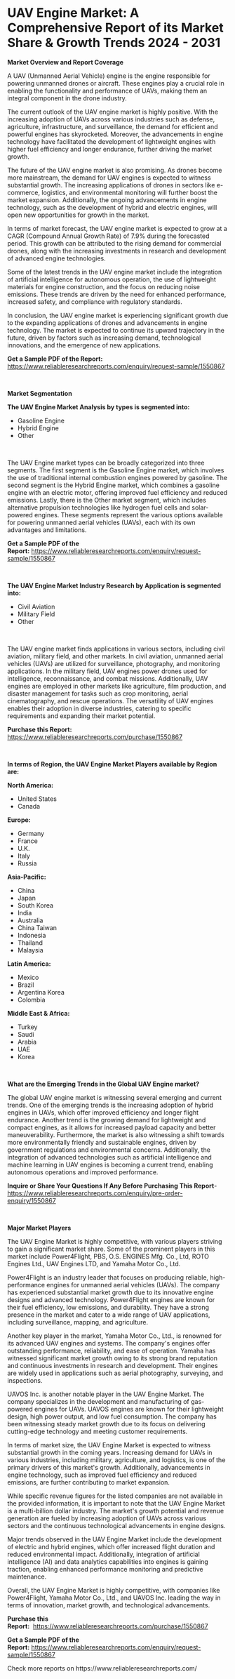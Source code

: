 <p><h1>UAV Engine Market: A Comprehensive Report of its Market Share & Growth Trends 2024 - 2031</h1></p><p><strong>Market Overview and Report Coverage</strong></p>
<p><p>A UAV (Unmanned Aerial Vehicle) engine is the engine responsible for powering unmanned drones or aircraft. These engines play a crucial role in enabling the functionality and performance of UAVs, making them an integral component in the drone industry.</p><p>The current outlook of the UAV engine market is highly positive. With the increasing adoption of UAVs across various industries such as defense, agriculture, infrastructure, and surveillance, the demand for efficient and powerful engines has skyrocketed. Moreover, the advancements in engine technology have facilitated the development of lightweight engines with higher fuel efficiency and longer endurance, further driving the market growth.</p><p>The future of the UAV engine market is also promising. As drones become more mainstream, the demand for UAV engines is expected to witness substantial growth. The increasing applications of drones in sectors like e-commerce, logistics, and environmental monitoring will further boost the market expansion. Additionally, the ongoing advancements in engine technology, such as the development of hybrid and electric engines, will open new opportunities for growth in the market.</p><p>In terms of market forecast, the UAV engine market is expected to grow at a CAGR (Compound Annual Growth Rate) of 7.9% during the forecasted period. This growth can be attributed to the rising demand for commercial drones, along with the increasing investments in research and development of advanced engine technologies.</p><p>Some of the latest trends in the UAV engine market include the integration of artificial intelligence for autonomous operation, the use of lightweight materials for engine construction, and the focus on reducing noise emissions. These trends are driven by the need for enhanced performance, increased safety, and compliance with regulatory standards.</p><p>In conclusion, the UAV engine market is experiencing significant growth due to the expanding applications of drones and advancements in engine technology. The market is expected to continue its upward trajectory in the future, driven by factors such as increasing demand, technological innovations, and the emergence of new applications.</p></p>
<p><strong>Get a Sample PDF of the Report:</strong> <a href="https://www.reliableresearchreports.com/enquiry/request-sample/1550867">https://www.reliableresearchreports.com/enquiry/request-sample/1550867</a></p>
<p>&nbsp;</p>
<p><strong>Market Segmentation</strong></p>
<p><strong>The UAV Engine Market Analysis by types is segmented into:</strong></p>
<p><ul><li>Gasoline Engine</li><li>Hybrid Engine</li><li>Other</li></ul></p>
<p>&nbsp;</p>
<p><p>The UAV Engine market types can be broadly categorized into three segments. The first segment is the Gasoline Engine market, which involves the use of traditional internal combustion engines powered by gasoline. The second segment is the Hybrid Engine market, which combines a gasoline engine with an electric motor, offering improved fuel efficiency and reduced emissions. Lastly, there is the Other market segment, which includes alternative propulsion technologies like hydrogen fuel cells and solar-powered engines. These segments represent the various options available for powering unmanned aerial vehicles (UAVs), each with its own advantages and limitations.</p></p>
<p><strong>Get a Sample PDF of the Report:</strong>&nbsp;<a href="https://www.reliableresearchreports.com/enquiry/request-sample/1550867">https://www.reliableresearchreports.com/enquiry/request-sample/1550867</a></p>
<p>&nbsp;</p>
<p><strong>The UAV Engine Market Industry Research by Application is segmented into:</strong></p>
<p><ul><li>Civil Aviation</li><li>Military Field</li><li>Other</li></ul></p>
<p>&nbsp;</p>
<p><p>The UAV engine market finds applications in various sectors, including civil aviation, military field, and other markets. In civil aviation, unmanned aerial vehicles (UAVs) are utilized for surveillance, photography, and monitoring applications. In the military field, UAV engines power drones used for intelligence, reconnaissance, and combat missions. Additionally, UAV engines are employed in other markets like agriculture, film production, and disaster management for tasks such as crop monitoring, aerial cinematography, and rescue operations. The versatility of UAV engines enables their adoption in diverse industries, catering to specific requirements and expanding their market potential.</p></p>
<p><strong>Purchase this Report:</strong>&nbsp; <a href="https://www.reliableresearchreports.com/purchase/1550867">https://www.reliableresearchreports.com/purchase/1550867</a></p>
<p>&nbsp;</p>
<p><strong>In terms of Region, the UAV Engine Market Players available by Region are:</strong></p>
<p>
    <p> <strong> North America: </strong>
        <ul>
            <li>United States</li>
            <li>Canada</li>
        </ul>
        </p> 
    <p> <strong> Europe: </strong>
        <ul>
            <li>Germany</li>
            <li>France</li>
            <li>U.K.</li>
            <li>Italy</li>
            <li>Russia</li>
        </ul>
        </p> 
    <p> <strong> Asia-Pacific: </strong>
        <ul>
            <li>China</li>
            <li>Japan</li>
            <li>South Korea</li>
            <li>India</li>
            <li>Australia</li>
            <li>China Taiwan</li>
            <li>Indonesia</li>
            <li>Thailand</li>
            <li>Malaysia</li>
        </ul>
        </p> 
    <p> <strong> Latin America: </strong>
        <ul>
            <li>Mexico</li>
            <li>Brazil</li>
            <li>Argentina Korea</li>
            <li>Colombia</li>
        </ul>
        </p> 
    <p> <strong> Middle East & Africa: </strong>
        <ul>
            <li>Turkey</li>
            <li>Saudi</li>
            <li>Arabia</li>
            <li>UAE</li>
            <li>Korea</li>
        </ul>
    </p>
    </p>
<p>&nbsp;</p>
<p><strong>What are the Emerging Trends in the Global UAV Engine market?</strong></p>
<p><p>The global UAV engine market is witnessing several emerging and current trends. One of the emerging trends is the increasing adoption of hybrid engines in UAVs, which offer improved efficiency and longer flight endurance. Another trend is the growing demand for lightweight and compact engines, as it allows for increased payload capacity and better maneuverability. Furthermore, the market is also witnessing a shift towards more environmentally friendly and sustainable engines, driven by government regulations and environmental concerns. Additionally, the integration of advanced technologies such as artificial intelligence and machine learning in UAV engines is becoming a current trend, enabling autonomous operations and improved performance.</p></p>
<p><strong>Inquire or Share Your Questions If Any Before Purchasing This Report</strong>- <a href="https://www.reliableresearchreports.com/enquiry/pre-order-enquiry/1550867">https://www.reliableresearchreports.com/enquiry/pre-order-enquiry/1550867</a></p>
<p>&nbsp;</p>
<p><strong>Major Market Players</strong></p>
<p><p>The UAV Engine Market is highly competitive, with various players striving to gain a significant market share. Some of the prominent players in this market include Power4Flight, PBS, O.S. ENGINES Mfg. Co., Ltd, ROTO Engines Ltd., UAV Engines LTD, and Yamaha Motor Co., Ltd. </p><p>Power4Flight is an industry leader that focuses on producing reliable, high-performance engines for unmanned aerial vehicles (UAVs). The company has experienced substantial market growth due to its innovative engine designs and advanced technology. Power4Flight engines are known for their fuel efficiency, low emissions, and durability. They have a strong presence in the market and cater to a wide range of UAV applications, including surveillance, mapping, and agriculture.</p><p>Another key player in the market, Yamaha Motor Co., Ltd., is renowned for its advanced UAV engines and systems. The company's engines offer outstanding performance, reliability, and ease of operation. Yamaha has witnessed significant market growth owing to its strong brand reputation and continuous investments in research and development. Their engines are widely used in applications such as aerial photography, surveying, and inspections.</p><p>UAVOS Inc. is another notable player in the UAV Engine Market. The company specializes in the development and manufacturing of gas-powered engines for UAVs. UAVOS engines are known for their lightweight design, high power output, and low fuel consumption. The company has been witnessing steady market growth due to its focus on delivering cutting-edge technology and meeting customer requirements.</p><p>In terms of market size, the UAV Engine Market is expected to witness substantial growth in the coming years. Increasing demand for UAVs in various industries, including military, agriculture, and logistics, is one of the primary drivers of this market's growth. Additionally, advancements in engine technology, such as improved fuel efficiency and reduced emissions, are further contributing to market expansion.</p><p>While specific revenue figures for the listed companies are not available in the provided information, it is important to note that the UAV Engine Market is a multi-billion dollar industry. The market's growth potential and revenue generation are fueled by increasing adoption of UAVs across various sectors and the continuous technological advancements in engine designs.</p><p>Major trends observed in the UAV Engine Market include the development of electric and hybrid engines, which offer increased flight duration and reduced environmental impact. Additionally, integration of artificial intelligence (AI) and data analytics capabilities into engines is gaining traction, enabling enhanced performance monitoring and predictive maintenance.</p><p>Overall, the UAV Engine Market is highly competitive, with companies like Power4Flight, Yamaha Motor Co., Ltd., and UAVOS Inc. leading the way in terms of innovation, market growth, and technological advancements.</p></p>
<p><strong>Purchase this Report:</strong>&nbsp;&nbsp;<a href="https://www.reliableresearchreports.com/purchase/1550867">https://www.reliableresearchreports.com/purchase/1550867</a></p>
<p></p>
<p><strong>Get a Sample PDF of the Report:</strong>&nbsp;<a href="https://www.reliableresearchreports.com/enquiry/request-sample/1550867">https://www.reliableresearchreports.com/enquiry/request-sample/1550867</a></p>
<p>Check more reports on https://www.reliableresearchreports.com/</p>